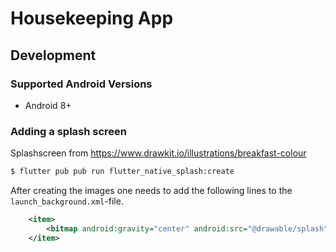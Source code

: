 # Housekeeping App

## Development

### Supported Android Versions

- Android 8+

### Adding a splash screen

Splashscreen from https://www.drawkit.io/illustrations/breakfast-colour

```bash
$ flutter pub pub run flutter_native_splash:create
```

After creating the images one needs to add the following lines to the `launch_background.xml`-file.

```xml
    <item>
        <bitmap android:gravity="center" android:src="@drawable/splash" />
    </item>
```
